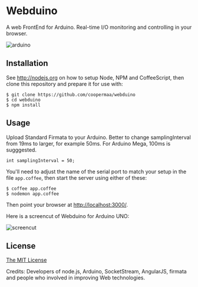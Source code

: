 # Webduino

A web FrontEnd for Arduino. Real-time I/O monitoring and controlling in your browser.

![arduino](http://arduino.cc/en/uploads/Main/ArduinoUno_R3_Front_450px.jpg)

## Installation

See <http://nodejs.org> on how to setup Node, NPM and CoffeeScript, then clone 
this repository and prepare it for use with:

    $ git clone https://github.com/coopermaa/webduino
    $ cd webduino
    $ npm install

## Usage

Upload Standard Firmata to your Arduino. Better to change samplingInterval from 
19ms to larger, for example 50ms. For Arduino Mega, 100ms is sugggested.

    int samplingInterval = 50;

You'll need to adjust the name of the serial port to match your setup in the
file `app.coffee`, then start the server using either of these:

    $ coffee app.coffee
    $ nodemon app.coffee

Then point your browser at <http://localhost:3000/>.    

Here is a screencut of Webduino for Arduino UNO:

![screencut](http://bit.ly/XHta3m)
    
## License

[The MIT License](http://opensource.org/licenses/MIT)

Credits: Developers of node.js, Arduino, SocketStream, AngularJS, firmata and 
people who involved in improving Web technologies.

